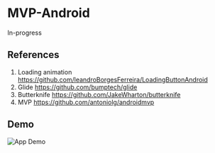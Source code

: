 # MVP-Android
In-progress

## References
1. Loading animation https://github.com/leandroBorgesFerreira/LoadingButtonAndroid
2. Glide https://github.com/bumptech/glide
3. Butterknife https://github.com/JakeWharton/butterknife
4. MVP https://github.com/antoniolg/androidmvp

## Demo
![App Demo](https://github.com/ankush3003/MVP-Android/blob/25e42901b771bda78f2a8f4f715ae1fd91d277e0/app/demo.gif)
